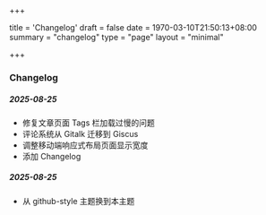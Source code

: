+++

title = 'Changelog'
draft = false
date = 1970-03-10T21:50:13+08:00
summary = "changelog"
type = "page"
layout = "minimal"

+++

### Changelog

##### 2025-08-25

- 修复文章页面 Tags 栏加载过慢的问题
- 评论系统从 Gitalk 迁移到 Giscus
- 调整移动端响应式布局页面显示宽度
- 添加 Changelog

##### 2025-08-25

- 从  github-style 主题换到本主题